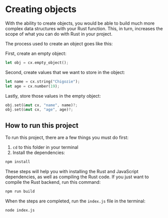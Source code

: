 # Creating objects

With the ability to create objects, you would be able to build much more complex data structures with your Rust function. This, in turn, increases the scope of what you can do with Rust in your project.

The process used to create an object goes like this:

First, create an empty object:

```Rust
let obj = cx.empty_object();
```

Second, create values that we want to store in the object:

```Rust
let name = cx.string("Chigozie");
let age = cx.number(19);
```

Lastly, store those values in the empty object:

```Rust
obj.set(&mut cx, "name", name)?;
obj.set(&mut cx, "age", age)?;
```

## How to run this project

To run this project, there are a few things you must do first:

1. `cd` to this folder in your terminal
2. Install the dependencies:

```bash
npm install
```

These steps will help you with installing the Rust and JavaScript dependencies, as well as compiling the Rust code. If you just want to compile the Rust backend, run this command:

```bash
npm run build
```

When the steps are completed, run the `index.js` file in the terminal:

```bash
node index.js
```
